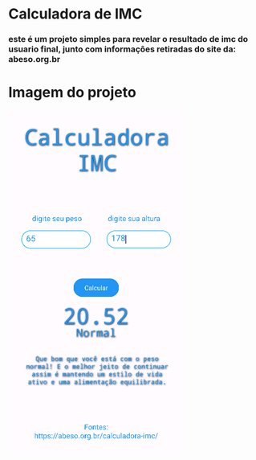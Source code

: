 # Calculadora de IMC
### este é um projeto simples para revelar o resultado de imc do usuario final, junto com informaçôes retiradas do site da: abeso.org.br

# Imagem do projeto
 <img src="/images/imc.png"  alt="imc-img">
